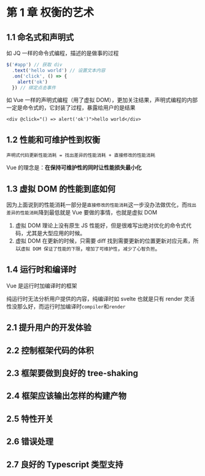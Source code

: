 # 第 1 章 权衡的艺术

## 1.1 命名式和声明式

如 JQ 一样的命令式编程，描述的是做事的过程

```js
$('#app') // 获取 div
  .text('hello world') // 设置文本内容
  .on('click', () => {
    alert('ok')
  }) // 绑定点击事件
```

如 Vue 一样的声明式编程（用了虚拟 DOM），更加关注结果，声明式编程的内部一定是命令式的，它封装了过程，暴露给用户的是结果

```vue
<div @click="() => alert('ok')">hello world</div>
```

## 1.2 性能和可维护性到权衡

`声明式代码更新性能消耗 = 找出差异的性能消耗 + 直接修改的性能消耗`

Vue 的理念是：**在保持可维护性的同时让性能损失最小化**

## 1.3 虚拟 DOM 的性能到底如何

因为上面说到的性能消耗一部分是`直接修改的性能消耗`这一步没办法做优化，而`找出差异的性能消耗`降到最低就是 Vue 要做的事情，也就是虚拟 DOM

1. 虚拟 DOM 理论上没有原生 JS 性能好，但是很难写出绝对优化的命令式代码，尤其是大型应用的时候。
2. 虚拟 DOM 在更新的时候，只需要 diff 找到需要更新的位置更新对应元素，所以`虚拟 DOM 保证了性能的下限`，`增加了可维护性`，`减少了心智负担`。

## 1.4 运行时和编译时

Vue 是运行时加编译时的框架

纯运行时无法分析用户提供的内容，纯编译时如 svelte 也就是只有 render 灵活性没那么好，而运行时加编译时`compiler`和`render`

## 2.1 提升用户的开发体验

## 2.2 控制框架代码的体积

## 2.3 框架要做到良好的 tree-shaking

## 2.4 框架应该输出怎样的构建产物

## 2.5 特性开关

## 2.6 错误处理

## 2.7 良好的 Typescript 类型支持
